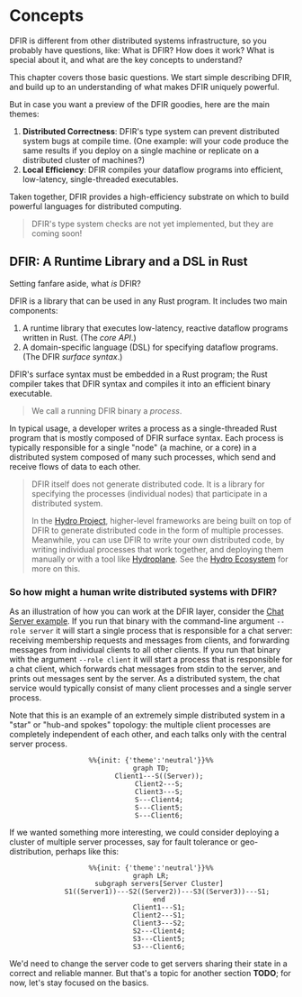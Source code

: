 # Concepts
DFIR is different from other distributed systems infrastructure, so you probably have questions, like:
What is DFIR? How does it work? What is special about it, and what are the key concepts to understand?

This chapter covers those basic questions. We start simple describing DFIR, and build up to an understanding of
what makes DFIR uniquely powerful.

But in case you want a preview of the DFIR goodies, here are the main themes:
1. **Distributed Correctness**: DFIR's type system can prevent distributed system bugs at compile time. (One example: will your code
produce the same results if you deploy on a single machine or replicate on a distributed cluster of machines?)
2. **Local Efficiency**: DFIR compiles your dataflow programs into efficient, low-latency, single-threaded executables.

Taken together, DFIR provides a high-efficiency substrate on which to build powerful languages for distributed computing.

> DFIR's type system checks are not yet implemented, but they are coming soon!

## DFIR: A Runtime Library and a DSL in Rust
Setting fanfare aside, what *is* DFIR?

DFIR is a library that can be used in any Rust program. It includes two main components:

1. A runtime library that executes low-latency, reactive dataflow programs written in Rust. (The *core API*.)
2. A domain-specific language (DSL) for specifying dataflow programs. (The DFIR *surface syntax*.)

DFIR's surface syntax must be embedded in a Rust program; the Rust compiler takes that DFIR syntax and
compiles it into an efficient binary executable.

> We call a running DFIR binary a *process*.

In typical usage, a developer writes a process as a single-threaded Rust program that is mostly composed of
DFIR surface syntax. Each process is typically responsible for a single
"node" (a machine, or a core) in a distributed system composed of many such processes,
which send and receive flows of data to each other.

> DFIR itself does not generate distributed code. It is a library for specifying the processes (individual nodes) that
> participate in a distributed system.
>
> In the [Hydro Project](https://hydro.run), higher-level frameworks are being built on top of DFIR to generate
> distributed code in the form of multiple processes.
> Meanwhile, you can use DFIR to write your own distributed code, by writing individual processes that work together,
> and deploying them manually or with a tool like [Hydroplane](https://github.com/hydro-project/hydroplane). See the [Hydro Ecosystem](../ecosystem) for more on this.

### So how might a human write distributed systems with DFIR?
As an illustration of how you can work at the DFIR layer, consider the
[Chat Server example](https://github.com/hydro-project/hydro/tree/main/dfir_rs/examples/chat). If you run that binary
with the command-line argument `--role server` it will start a single process that is responsible for a chat server: receiving
membership requests and messages from clients, and forwarding messages from individual clients to all other clients.
If you run that binary with the argument `--role client` it will start a process that is responsible for a chat client, which
forwards chat messages from stdin to the server, and prints out messages sent by the server. As a distributed system, the chat
service would typically consist of many client processes and a single server process.

Note that this is an example of an extremely simple distributed system in a "star" or "hub-and spokes" topology: the multiple client processes are completely independent of each other, and each talks only with the central server process.

<div align="center">

```mermaid
%%{init: {'theme':'neutral'}}%%
graph TD;
    Client1---S((Server));
    Client2---S;
    Client3---S;
    S---Client4;
    S---Client5;
    S---Client6;
```
</div>

 If we wanted something more interesting, we could consider deploying a cluster of multiple server processes, say for fault tolerance or geo-distribution, perhaps like this:

 <div align="center">

```mermaid
%%{init: {'theme':'neutral'}}%%
graph LR;
    subgraph servers[Server Cluster]
        S1((Server1))---S2((Server2))---S3((Server3))---S1;
    end
    Client1---S1;
    Client2---S1;
    Client3---S2;
    S2---Client4;
    S3---Client5;
    S3---Client6;
```
</div>

 We'd need to change the server code to get servers sharing their state in a correct and reliable manner. But that's a topic for another section **TODO**; for now, let's stay focused on the basics.

